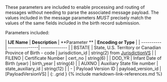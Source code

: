 
These parameters are included to enable processing and routing of messages without needing to parse the associated message payload.
The values included in the message parameters *MUST* precisely match the values of the same fields included in the birth record submission.

Parameters included:

| **IJE Name** | **Description** | **Parameter **  |  **Encoding or Type**  |
| ---------- | ---------------| ------------- |
|  BSTATE    | State, U.S. Territory or Canadian Province of Birth - code | jurisdiction_id  | string(2) from [JurisdictionVS](https://build.fhir.org/ig/HL7/vrdr//ValueSet-vrdr-jurisdiction-vs.html)   |
|  FILENO    | Certificate Number | cert_no   | string(6)   |
|  DOD_YR    | Infant Date of Birth (year) | birth_year   | string(4)   |
|  AUXNO    | Auxiliary State file number | state_auxiliary_id   | string(12)   |
|  -    | Payload Version ID | payload_version_id   | [PayloadVersionVS]   |
{: .grid }
{% include markdown-link-references.md %}